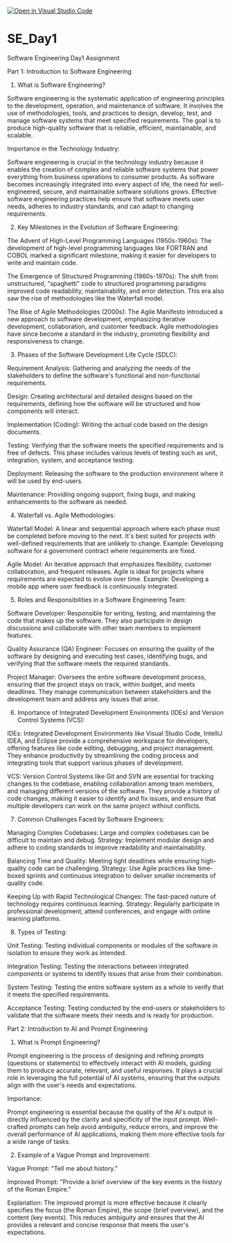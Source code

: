 [![Open in Visual Studio Code](https://classroom.github.com/assets/open-in-vscode-2e0aaae1b6195c2367325f4f02e2d04e9abb55f0b24a779b69b11b9e10269abc.svg)](https://classroom.github.com/online_ide?assignment_repo_id=15569899&assignment_repo_type=AssignmentRepo)
# SE_Day1
Software Engineering Day1 Assignment

Part 1: Introduction to Software Engineering
1. What is Software Engineering?

Software engineering is the systematic application of engineering principles to the development, operation, and maintenance of software. It involves the use of methodologies, tools, and practices to design, develop, test, and manage software systems that meet specified requirements. The goal is to produce high-quality software that is reliable, efficient, maintainable, and scalable.

Importance in the Technology Industry:

Software engineering is crucial in the technology industry because it enables the creation of complex and reliable software systems that power everything from business operations to consumer products. As software becomes increasingly integrated into every aspect of life, the need for well-engineered, secure, and maintainable software solutions grows. Effective software engineering practices help ensure that software meets user needs, adheres to industry standards, and can adapt to changing requirements.

2. Key Milestones in the Evolution of Software Engineering:

The Advent of High-Level Programming Languages (1950s-1960s): The development of high-level programming languages like FORTRAN and COBOL marked a significant milestone, making it easier for developers to write and maintain code.

The Emergence of Structured Programming (1960s-1970s): The shift from unstructured, "spaghetti" code to structured programming paradigms improved code readability, maintainability, and error detection. This era also saw the rise of methodologies like the Waterfall model.

The Rise of Agile Methodologies (2000s): The Agile Manifesto introduced a new approach to software development, emphasizing iterative development, collaboration, and customer feedback. Agile methodologies have since become a standard in the industry, promoting flexibility and responsiveness to change.

3. Phases of the Software Development Life Cycle (SDLC):

Requirement Analysis: Gathering and analyzing the needs of the stakeholders to define the software's functional and non-functional requirements.

Design: Creating architectural and detailed designs based on the requirements, defining how the software will be structured and how components will interact.

Implementation (Coding): Writing the actual code based on the design documents.

Testing: Verifying that the software meets the specified requirements and is free of defects. This phase includes various levels of testing such as unit, integration, system, and acceptance testing.

Deployment: Releasing the software to the production environment where it will be used by end-users.

Maintenance: Providing ongoing support, fixing bugs, and making enhancements to the software as needed.

4. Waterfall vs. Agile Methodologies:

Waterfall Model: A linear and sequential approach where each phase must be completed before moving to the next. It's best suited for projects with well-defined requirements that are unlikely to change. Example: Developing software for a government contract where requirements are fixed.

Agile Model: An iterative approach that emphasizes flexibility, customer collaboration, and frequent releases. Agile is ideal for projects where requirements are expected to evolve over time. Example: Developing a mobile app where user feedback is continuously integrated.

5. Roles and Responsibilities in a Software Engineering Team:

Software Developer: Responsible for writing, testing, and maintaining the code that makes up the software. They also participate in design discussions and collaborate with other team members to implement features.

Quality Assurance (QA) Engineer: Focuses on ensuring the quality of the software by designing and executing test cases, identifying bugs, and verifying that the software meets the required standards.

Project Manager: Oversees the entire software development process, ensuring that the project stays on track, within budget, and meets deadlines. They manage communication between stakeholders and the development team and address any issues that arise.

6. Importance of Integrated Development Environments (IDEs) and Version Control Systems (VCS):

IDEs: Integrated Development Environments like Visual Studio Code, IntelliJ IDEA, and Eclipse provide a comprehensive workspace for developers, offering features like code editing, debugging, and project management. They enhance productivity by streamlining the coding process and integrating tools that support various phases of development.

VCS: Version Control Systems like Git and SVN are essential for tracking changes to the codebase, enabling collaboration among team members, and managing different versions of the software. They provide a history of code changes, making it easier to identify and fix issues, and ensure that multiple developers can work on the same project without conflicts.

7. Common Challenges Faced by Software Engineers:

Managing Complex Codebases: Large and complex codebases can be difficult to maintain and debug. Strategy: Implement modular design and adhere to coding standards to improve readability and maintainability.

Balancing Time and Quality: Meeting tight deadlines while ensuring high-quality code can be challenging. Strategy: Use Agile practices like time-boxed sprints and continuous integration to deliver smaller increments of quality code.

Keeping Up with Rapid Technological Changes: The fast-paced nature of technology requires continuous learning. Strategy: Regularly participate in professional development, attend conferences, and engage with online learning platforms.

8. Types of Testing:

Unit Testing: Testing individual components or modules of the software in isolation to ensure they work as intended.

Integration Testing: Testing the interactions between integrated components or systems to identify issues that arise from their combination.

System Testing: Testing the entire software system as a whole to verify that it meets the specified requirements.

Acceptance Testing: Testing conducted by the end-users or stakeholders to validate that the software meets their needs and is ready for production.

Part 2: Introduction to AI and Prompt Engineering
1. What is Prompt Engineering?

Prompt engineering is the process of designing and refining prompts (questions or statements) to effectively interact with AI models, guiding them to produce accurate, relevant, and useful responses. It plays a crucial role in leveraging the full potential of AI systems, ensuring that the outputs align with the user's needs and expectations.

Importance:

Prompt engineering is essential because the quality of the AI's output is directly influenced by the clarity and specificity of the input prompt. Well-crafted prompts can help avoid ambiguity, reduce errors, and improve the overall performance of AI applications, making them more effective tools for a wide range of tasks.

2. Example of a Vague Prompt and Improvement:

Vague Prompt: "Tell me about history."

Improved Prompt: "Provide a brief overview of the key events in the history of the Roman Empire."

Explanation: The improved prompt is more effective because it clearly specifies the focus (the Roman Empire), the scope (brief overview), and the content (key events). This reduces ambiguity and ensures that the AI provides a relevant and concise response that meets the user's expectations.
